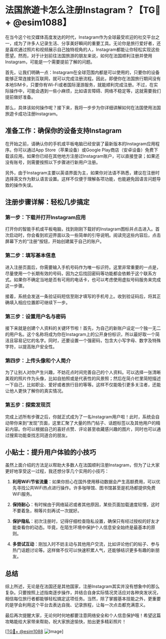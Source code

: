 # 法国旅遊卡怎么注册Instagram？【TG💪+ @esim1088】

在当今这个社交媒体高度发达的时代，Instagram作为全球最受欢迎的社交平台之一，成为了许多人记录生活、分享美好瞬间的重要工具。无论你是旅行爱好者，还是喜欢通过照片和视频展示自己独特视角的人，Instagram都能让你轻松实现这些愿望。然而，对于计划前往法国旅游的朋友来说，如何在法国顺利注册并使用Instagram，可能是一个需要提前了解的问题。

首先，让我们明确一点：Instagram在全球范围内都是可以使用的，只要你的设备能够正常连接到互联网，就可以完成注册流程。因此，即便你在法国旅行期间没有本地SIM卡，只要你有Wi-Fi或者国际漫游服务，就能顺利完成注册。不过，在实际操作中，可能会遇到一些小麻烦，比如语言障碍、网络不稳定等，这就需要我们提前做好准备。

那么，具体该如何操作呢？接下来，我将一步步为你详细讲解如何在法国使用法国旅遊卡成功注册Instagram。

## 准备工作：确保你的设备支持Instagram

在开始之前，请确认你的手机或平板电脑已经安装了最新版本的Instagram应用程序。你可以通过App Store（苹果设备）或Google Play商店（安卓设备）免费下载该应用。如果你已经在其他地方注册过Instagram账户，可以直接登录；如果还没有账号，则需要按照以下步骤进行新用户注册。

另外，由于Instagram主要以英语界面为主，如果你对法语不熟悉，建议在注册时选择英文作为默认语言设置。这样不仅便于理解各项功能，也能避免因语言问题导致的操作失误。

## 注册步骤详解：轻松几步搞定

### 第一步：下载并打开Instagram应用

打开你的智能手机或平板电脑，找到刚刚下载好的Instagram图标并点击进入。首次启动时，你会看到欢迎界面以及一些简单的引导说明。阅读完这些内容后，点击屏幕下方的“注册”按钮，开始创建属于自己的账户。

### 第二步：填写基本信息

进入注册页面后，你需要输入手机号码作为唯一标识符。这里非常重要的一点是，尽量使用一个长期有效的号码，因为之后找回密码等功能都会依赖于这个联系方式。如果你不确定当地是否有可用的电话卡，也可以考虑使用虚拟号码服务来完成这一步骤。

接着，系统会发送一条验证码短信至刚才填写的手机号上。收到验证码后，将其正确填入相应位置即可继续下一步。

### 第三步：设置用户名与密码

接下来就是创建个人资料的关键环节啦！首先，为自己的新账户设定一个独一无二的用户名。这个名称将成为你在Instagram上的公开身份标识，所以最好取一个简洁且容易记忆的名字。同时，还要设置一个强密码，包含大小写字母、数字及特殊字符，以提高账户安全性。

### 第四步：上传头像和个人简介

为了让别人对你产生兴趣，不妨花点时间完善自己的个人资料。可以选择一张清晰美观的照片作为头像，比如自拍照或是代表性的风景照；然后在简介栏里简短描述一下自己，比如职业、爱好或者旅行目的等等。这样不仅能吸引更多关注者，还能让他人更快了解你的真实情况。

### 第五步：探索发现页

完成上述所有步骤之后，你就正式成为了一名Instagram用户啦！此时，系统会自动带你来到“发现”页面，这里汇聚了大量的热门帖子、话题标签以及其他用户的精彩内容。你可以根据自己的喜好点赞、评论甚至收藏感兴趣的图片，同时也可以通过搜索功能查找志同道合的朋友。

## 小贴士：提升用户体验的小技巧

虽然上面介绍的方法足以帮助大多数人在法国顺利注册Instagram，但为了让大家更好地享受这一过程，我还想分享几个实用的小技巧：

1. **利用WiFi节省流量**：如果你担心在国外使用移动数据会产生高额费用，可以优先寻找公共WiFi热点进行操作。许多咖啡馆、图书馆甚至是机场都提供免费WiFi服务。
   
2. **保持耐心**：有时候由于网络延迟或者其他原因，某些页面加载速度较慢，这时不要着急，稍等片刻再试一次就好。

3. **保护隐私**：初次注册时，记得仔细检查隐私设置，确保只有经过授权的好友才能查看你的动态。毕竟，在陌生环境中保护个人信息安全始终是最基本的原则。

4. **多尝试互动**：刚加入时不妨主动与其他用户交流，比如评论他们的帖子、参与热门话题讨论等。这样做不仅可以快速积累人气，还能够结识更多有趣的新朋友。

## 总结

综上所述，无论是在法国还是其他国家，注册Instagram其实并没有想象中的那么复杂。只要按照上述指南逐步操作，并结合自身实际情况灵活应对各种突发状况，相信每位旅行者都能够轻松搞定这项任务。当然，除了掌握基本技能之外，更重要的是学会利用这个平台去表达自我、记录旅程，让每一次点击都充满意义。

最后再次提醒大家，无论何时何地都要注意网络安全和个人信息保护哦！希望这篇攻略能给大家带来帮助，祝大家旅途愉快，拍出更多精彩照片！

[[TG💪+ @esim1088](https://t.me/s/esim1088) ![Image](https://i.postimg.cc/4NQfJmqS/Snipaste-2025-05-13-00-14-12.png)]